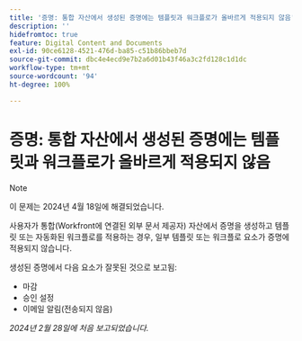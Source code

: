 ```yaml
---
title: '증명: 통합 자산에서 생성된 증명에는 템플릿과 워크플로가 올바르게 적용되지 않음'
description: ''
hidefromtoc: true
feature: Digital Content and Documents
exl-id: 90ce6128-4521-476d-ba85-c51b86bbeb7d
source-git-commit: dbc4e4ecd9e7b2a6d01b43f46a3c2fd128c1d1dc
workflow-type: tm+mt
source-wordcount: '94'
ht-degree: 100%

---
```


# 증명: 통합 자산에서 생성된 증명에는 템플릿과 워크플로가 올바르게 적용되지 않음

>[!NOTE]
>
>이 문제는 2024년 4월 18일에 해결되었습니다.

사용자가 통합(Workfront에 연결된 외부 문서 제공자) 자산에서 증명을 생성하고 템플릿 또는 자동화된 워크플로를 적용하는 경우, 일부 템플릿 또는 워크플로 요소가 증명에 적용되지 않습니다.

생성된 증명에서 다음 요소가 잘못된 것으로 보고됨:

* 마감
* 승인 설정
* 이메일 알림(전송되지 않음)

_2024년 2월 28일에 처음 보고되었습니다._

